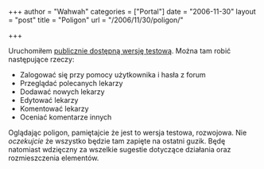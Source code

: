 +++
author = "Wahwah"
categories = ["Portal"]
date = "2006-11-30"
layout = "post"
title = "Poligon"
url = "/2006/11/30/poligon/"

+++

Uruchomiłem [publicznie dostępną wersję testową][1]. Można tam robić następujące rzeczy:

  * Zalogować się przy pomocy użytkownika i hasła z forum
  * Przeglądać polecanych lekarzy
  * Dodawać nowych lekarzy
  * Edytować lekarzy
  * Komentować lekarzy
  * Oceniać komentarze innych

Oglądając poligon, pamiętajcie że jest to wersja testowa, rozwojowa. Nie _oczekujcie_ że wszystko będzie tam zapięte na ostatni guzik. Będę natomiast wdzięczny za wszelkie sugestie dotyczące działania oraz rozmieszczenia elementów.

 [1]: http://poligon.atopowe.pl/